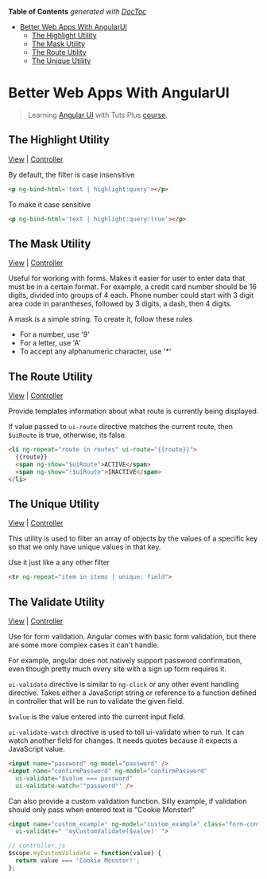 <!-- START doctoc generated TOC please keep comment here to allow auto update -->
<!-- DON'T EDIT THIS SECTION, INSTEAD RE-RUN doctoc TO UPDATE -->
**Table of Contents**  *generated with [DocToc](http://doctoc.herokuapp.com/)*

- [Better Web Apps With AngularUI](#better-web-apps-with-angularui)
  - [The Highlight Utility](#the-highlight-utility)
  - [The Mask Utility](#the-mask-utility)
  - [The Route Utility](#the-route-utility)
  - [The Unique Utility](#the-unique-utility)

<!-- END doctoc generated TOC please keep comment here to allow auto update -->

Better Web Apps With AngularUI
==========

> Learning [Angular UI](https://angular-ui.github.io/) with Tuts Plus [course](https://code.tutsplus.com/courses/better-web-apps-with-angularui).

## The Highlight Utility

[View](highlighting/app/index.html) | [Controller](highlighting/app/app.js)

By default, the filter is case insensitive

  ```html
  <p ng-bind-html='text | highlight:query'></p>
  ```

To make it case sensitive

  ```html
  <p ng-bind-html='text | highlight:query:true'></p>
  ```

## The Mask Utility

[View](mask/app/index.html) | [Controller](mask/app/app.js)

Useful for working with forms. Makes it easier for user to enter data that must be in a certain format.
For example, a credit card number should be 16 digits, divided into groups of 4 each.
Phone number could start with 3 digit area code in parantheses, followed by 3 digits, a dash, then 4 digits.

A mask is a simple string. To create it, follow these rules

* For a number, use '9'
* For a letter, use 'A'
* To accept any alphanumeric character, use '*'

## The Route Utility

[View](route/app/main.html) | [Controller](route/app/app.js)

Provide templates information about what route is currently being displayed.

If value passed to `ui-route` directive matches the current route, then `$uiRoute` is true, otherwise, its false.

  ```html
  <li ng-repeat="route in routes" ui-route="{{route}}">
    {{route}}
    <span ng-show="$uiRoute">ACTIVE</span>
    <span ng-show="!$uiRoute">INACTIVE</span>
  </li>
  ```

## The Unique Utility

[View](unique/app/index.html) | [Controller](unique/app/app.js)

This utility is used to filter an array of objects by the values of a specific key so that we only have unique values in that key.

Use it just like a any other filter

  ```html
  <tr ng-repeat="item in items | unique: field">
  ```

## The Validate Utility

[View](validate/app/index.html) | [Controller](validate/app/app.js)

Use for form validation. Angular comes with basic form validation, but there are some more complex cases it can't handle.

For example, angular does not natively support password confirmation, even though pretty much every site with a sign up form requires it.

`ui-validate` directive is similar to `ng-click` or any other event handling directive.
Takes either a JavaScript string or reference to a function defined in controller that will be run to validate the given field.

`$value` is the value entered into the current input field.

`ui-validate-watch` directive is used to tell ui-validate when to run. It can watch another field for changes.
It needs quotes because it expects a JavaScript value.

  ```html
  <input name="password" ng-model="password" />
  <input name="confirmPassword" ng-model="confirmPassword"
    ui-validate="$value === password"
    ui-validate-watch='"password"' />
  ```

Can also provide a custom validation function. Silly example, if validation should only pass when entered text is "Cookie Monster!"

  ```html
  <input name="custom_example" ng-model="custom_example" class="form-control"
    ui-validate=" 'myCustomValidate($value)' ">
  ```

  ```javascript
  // controller.js
  $scope.myCustomValidate = function(value) {
    return value === 'Cookie Monster!';
  };
  ```